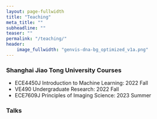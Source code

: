 ```yaml
---
layout: page-fullwidth
title: "Teaching"
meta_title: ""
subheadline: ""
teaser: ""
permalink: "/teaching/"
header:
    image_fullwidth: "genvis-dna-bg_optimized_v1a.png"
---
```



### Shanghai Jiao Tong University Courses

* ECE4450J Introduction to Machine Learning: 2022 Fall
* VE490 Undergraduate Research: 2022 Fall
* ECE7609J Principles of Imaging Science: 2023 Summer

### Talks

